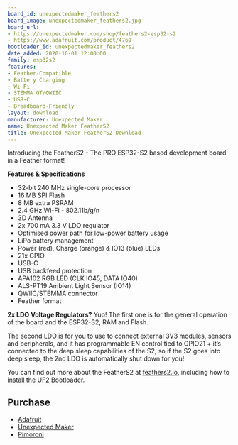 ```yaml
---
board_id: unexpectedmaker_feathers2
board_image: unexpectedmaker_feathers2.jpg
board_url:
- https://unexpectedmaker.com/shop/feathers2-esp32-s2
- https://www.adafruit.com/product/4769
bootloader_id: unexpectedmaker_feathers2
date_added: 2020-10-01 12:00:00
family: esp32s2
features:
- Feather-Compatible
- Battery Charging
- Wi-Fi
- STEMMA QT/QWIIC
- USB-C
- Breadboard-Friendly
layout: download
manufacturer: Unexpected Maker
name: Unexpected Maker FeatherS2
title: Unexpected Maker FeatherS2 Download
---
```


Introducing the FeatherS2 - The PRO ESP32-S2 based development board in a Feather format!

**Features & Specifications**
 - 32-bit 240 MHz single-core processor
 - 16 MB SPI Flash
 - 8 MB extra PSRAM
 - 2.4 GHz Wi-Fi - 802.11b/g/n
 - 3D Antenna
 - 2x 700 mA 3.3 V LDO regulator
 - Optimised power path for low-power battery usage
 - LiPo battery management
 - Power (red), Charge (orange) & IO13 (blue) LEDs
 - 21x GPIO
 - USB-C
 - USB backfeed protection
 - APA102 RGB LED (CLK IO45, DATA IO40)
 - ALS-PT19 Ambient Light Sensor (IO14)
 - QWIIC/STEMMA connector
 - Feather format

**2x LDO Voltage Regulators?**
Yup! The first one is for the general operation of the board and the ESP32-S2, RAM and Flash.

The second LDO is for you to use to connect external 3V3 modules, sensors and peripherals, and it has programmable EN control tied to GPIO21 + it’s connected to the deep sleep capabilities of the S2, so if the S2 goes into deep sleep, the 2nd LDO is automatically shut down for you!

You can find out more about the FeatherS2 at [feathers2.io](https://feathers2.io), including how to [install the UF2 Bootloader](https://feathers2.io/install_uf2.html).

## Purchase
 * [Adafruit](https://www.adafruit.com/product/4769)
 * [Unexpected Maker](https://unexpectedmaker.com/shop/feathers2-esp32-s2)
 * [Pimoroni](https://shop.pimoroni.com/products/feathers2-esp32-s2)
